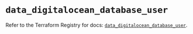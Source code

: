 # `data_digitalocean_database_user`

Refer to the Terraform Registry for docs: [`data_digitalocean_database_user`](https://registry.terraform.io/providers/digitalocean/digitalocean/2.43.0/docs/data-sources/database_user).
